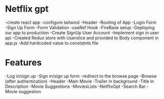 # Netflix gpt

-create react app
-configure tailwind
-Header
-Routing of App
-Login Form
-Sign Up Form
-Form Validation
-useRef Hook
-FireBase setup
-Deploying our app to production
-Create SignUp User Account
-Implement sign in user api
-Created Redux store with Userslice and provided to Body component in app.js
-Add hardcoded value to constatnts file

# Features

-Log in/sign up
  -Sign in/sign up form
  -redirect to the browse page
-Browse (after authentication)
  -Header
  -Main Movie
     -Trailer in background
     -Title in Description
     -Movie Suggestions
            -MoviesLists
-NetflixGpt
 -Search Bar
 -Movie suggestion                 
